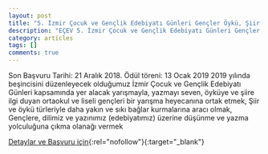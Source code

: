 ```yaml
---
layout: post
title: "5. İzmir Çocuk ve Gençlik Edebiyatı Günleri Gençler Öykü, Şiir Yarışması"
description: "EÇEV 5. İzmir Çocuk ve Gençlik Edebiyatı Günleri Gençler Öykü, Şiir Yarışması"
category: articles
tags: []
comments: true
---
```


Son Başvuru Tarihi: 21 Aralık 2018. Ödül töreni: 13 Ocak 2019
2019 yılında beşincisini düzenleyecek olduğumuz İzmir Çocuk ve Gençlik Edebiyatı 
Günleri kapsamında yer alacak yarışmayla, yazmayı seven, öyküye ve şiire ilgi duyan
ortaokul ve liseli gençleri bir yarışma heyecanına ortak etmek,
Şiir ve öykü türleriyle daha yakın ve sıkı bağlar kurmalarına aracı olmak,
Gençlere, dilimiz ve yazınımız (edebiyatımız) üzerine düşünme ve yazma yolculuğuna
çıkma olanağı vermek

[Detaylar ve Başvuru için](http://www.ecev.org.tr/dosyalar/EC%CC%A7EV_O%CC%88yku%CC%88_-_S%CC%A7iir_Yaris%CC%A7masi.pdf?utm_source=edebiyatyarismalari.com&utm_medium=affiliate&utm_campaign=cpc){:rel="nofollow"}{:target="_blank"}